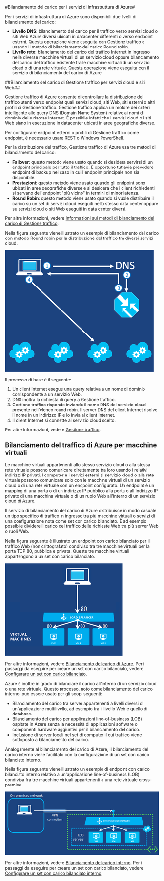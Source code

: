 
#Bilanciamento del carico per i servizi di infrastruttura di Azure#

Per i servizi di infrastruttura di Azure sono disponibili due livelli di bilanciamento del carico:

- **Livello DNS**: bilanciamento del carico per il traffico verso servizi cloud o siti Web Azure diversi ubicati in datacenter differenti o verso endpoint esterni. Questa operazione viene eseguita con Gestione traffico e usando il metodo di bilanciamento del carico Round robin.
- **Livello rete**: bilanciamento del carico del traffico Internet in ingresso nelle diverse macchine virtuali di un servizio cloud oppure bilanciamento del carico del traffico esistente tra le macchine virtuali di un servizio cloud o di una rete virtuale. Questa operazione viene eseguita con il servizio di bilanciamento del carico di Azure.

##Bilanciamento del carico di Gestione traffico per servizi cloud e siti Web##

Gestione traffico di Azure consente di controllare la distribuzione del traffico utenti verso endpoint quali servizi cloud, siti Web, siti esterni o altri profili di Gestione traffico. Gestione traffico applica un motore dei criteri intelligente alle query DNS (Domain Name System) relative ai nomi di dominio delle risorse Internet. È possibile infatti che i servizi cloud o i siti Web siano in esecuzione in datacenter ubicati in aree geografiche diverse.

Per configurare endpoint esterni o profili di Gestione traffico come endpoint, è necessario usare REST o Windows PowerShell.

Per la distribuzione del traffico, Gestione traffico di Azure usa tre metodi di bilanciamento del carico:

- **Failover**: questo metodo viene usato quando si desidera servirsi di un endpoint principale per tutto il traffico. È opportuno tuttavia prevedere endpoint di backup nel caso in cui l'endpoint principale non sia disponibile.
- **Prestazioni**: questo metodo viene usato quando gli endpoint sono ubicati in aree geografiche diverse e si desidera che i client richiedenti si servano dell'endpoint "più vicino" in termini di minor latenza.
- **Round Robin**: questo metodo viene usato quando si vuole distribuire il carico su un set di servizi cloud eseguiti nello stesso data center oppure su servizi cloud o siti Web eseguiti in data center diversi.

Per altre informazioni, vedere [Informazioni sui metodi di bilanciamento del carico di Gestione traffico](http://msdn.microsoft.com/library/azure/dn339010.aspx).

Nella figura seguente viene illustrato un esempio di bilanciamento del carico con metodo Round robin per la distribuzione del traffico tra diversi servizi cloud.

![bilanciamento del carico](./media/load-balancing-vms/TMSummary.png)

Il processo di base è il seguente:

1.	Un client Internet esegue una query relativa a un nome di dominio corrispondente a un servizio Web.
2.	DNS inoltra la richiesta di query a Gestione traffico.
3.	Gestione traffico risponde inviando il nome DNS del servizio cloud presente nell'elenco round robin. Il server DNS del client Internet risolve il nome in un indirizzo IP e lo invia al client Internet.
4.	Il client Internet si connette al servizio cloud scelto.

Per altre informazioni, vedere [Gestione traffico](http://msdn.microsoft.com/library/azure/hh745750.aspx).

## Bilanciamento del traffico di Azure per macchine virtuali ##

Le macchine virtuali appartenenti allo stesso servizio cloud o alla stessa rete virtuale possono comunicare direttamente tra loro usando i relativi indirizzi IP privati. I computer e i servizi esterni al servizio cloud o alla rete virtuale possono comunicare solo con le macchine virtuali di un servizio cloud o di una rete virtuale con un endpoint configurato. Un endpoint è un mapping di una porta o di un indirizzo IP pubblico alla porta o all'indirizzo IP privato di una macchina virtuale o di un ruolo Web all'interno di un servizio cloud di Azure.

Il servizio di bilanciamento del carico di Azure distribuisce in modo casuale un tipo specifico di traffico in ingresso tra più macchine virtuali o servizi di una configurazione nota come set con carico bilanciato. È ad esempio possibile dividere il carico del traffico delle richieste Web tra più server Web o ruoli Web.

Nella figura seguente è illustrato un endpoint con carico bilanciato per il traffico Web (non crittografato) condiviso tra tre macchine virtuali per la porta TCP 80, pubblica e privata. Queste tre macchine virtuali appartengono a un set con carico bilanciato.

![bilanciamento del carico](./media/load-balancing-vms/LoadBalancing.png)

Per altre informazioni, vedere [Bilanciamento del carico di Azure](http://msdn.microsoft.com/library/azure/dn655058.aspx). Per i passaggi da eseguire per creare un set con carico bilanciato, vedere [Configurare un set con carico bilanciato](http://msdn.microsoft.com/library/azure/dn655055.aspx).

Azure è inoltre in grado di bilanciare il carico all'interno di un servizio cloud o una rete virtuale. Questo processo, noto come bilanciamento del carico interno, può essere usato per gli scopi seguenti:

- Bilanciamento del carico tra server appartenenti a livelli diversi di un'applicazione multilivello, ad esempio tra il livello Web e quello di database.
- Bilanciamento del carico per applicazioni line-of-business (LOB) ospitate in Azure senza la necessità di applicazioni software o componenti hardware aggiuntivi per il bilanciamento del carico. 
- Inclusione di server locali nel set di computer il cui traffico viene sottoposto a bilanciamento del carico.

Analogamente al bilanciamento del carico di Azure, il bilanciamento del carico interno viene facilitato con la configurazione di un set con carico bilanciato interno.

Nella figura seguente viene illustrato un esempio di endpoint con carico bilanciato interno relativo a un'applicazione line-of-business (LOB) condivisa fra tre macchine virtuali appartenenti a una rete virtuale cross-premise.

![bilanciamento del carico](./media/load-balancing-vms/LOBServers.png)

Per altre informazioni, vedere [Bilanciamento del carico interno](http://msdn.microsoft.com/library/azure/dn690121.aspx). Per i passaggi da eseguire per creare un set con carico bilanciato, vedere [Configurare un set con carico bilanciato interno](http://msdn.microsoft.com/library/azure/dn690125.aspx).

<!-- LINKS -->

<!---HONumber=July15_HO2-->